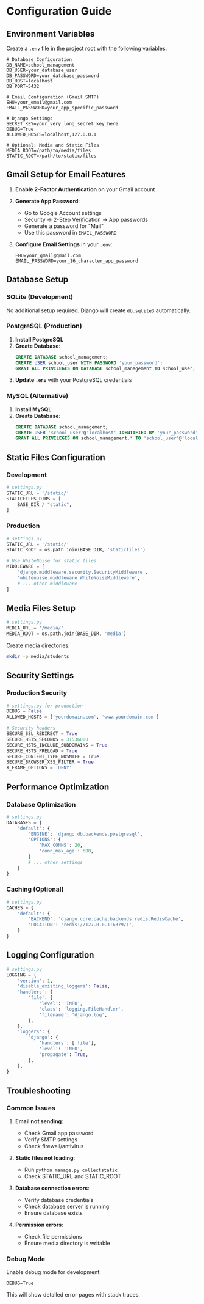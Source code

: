 # Configuration Guide

## Environment Variables

Create a `.env` file in the project root with the following variables:

```env
# Database Configuration
DB_NAME=school_management
DB_USER=your_database_user
DB_PASSWORD=your_database_password
DB_HOST=localhost
DB_PORT=5432

# Email Configuration (Gmail SMTP)
EHU=your_email@gmail.com
EMAIL_PASSWORD=your_app_specific_password

# Django Settings
SECRET_KEY=your_very_long_secret_key_here
DEBUG=True
ALLOWED_HOSTS=localhost,127.0.0.1

# Optional: Media and Static Files
MEDIA_ROOT=/path/to/media/files
STATIC_ROOT=/path/to/static/files
```

## Gmail Setup for Email Features

1. **Enable 2-Factor Authentication** on your Gmail account
2. **Generate App Password**:
   - Go to Google Account settings
   - Security → 2-Step Verification → App passwords
   - Generate a password for "Mail"
   - Use this password in `EMAIL_PASSWORD`

3. **Configure Email Settings** in your `.env`:
   ```env
   EHU=your_gmail@gmail.com
   EMAIL_PASSWORD=your_16_character_app_password
   ```

## Database Setup

### SQLite (Development)
No additional setup required. Django will create `db.sqlite3` automatically.

### PostgreSQL (Production)
1. **Install PostgreSQL**
2. **Create Database**:
   ```sql
   CREATE DATABASE school_management;
   CREATE USER school_user WITH PASSWORD 'your_password';
   GRANT ALL PRIVILEGES ON DATABASE school_management TO school_user;
   ```
3. **Update `.env`** with your PostgreSQL credentials

### MySQL (Alternative)
1. **Install MySQL**
2. **Create Database**:
   ```sql
   CREATE DATABASE school_management;
   CREATE USER 'school_user'@'localhost' IDENTIFIED BY 'your_password';
   GRANT ALL PRIVILEGES ON school_management.* TO 'school_user'@'localhost';
   ```

## Static Files Configuration

### Development
```python
# settings.py
STATIC_URL = '/static/'
STATICFILES_DIRS = [
    BASE_DIR / "static",
]
```

### Production
```python
# settings.py
STATIC_URL = '/static/'
STATIC_ROOT = os.path.join(BASE_DIR, 'staticfiles')

# Use WhiteNoise for static files
MIDDLEWARE = [
    'django.middleware.security.SecurityMiddleware',
    'whitenoise.middleware.WhiteNoiseMiddleware',
    # ... other middleware
]
```

## Media Files Setup

```python
# settings.py
MEDIA_URL = '/media/'
MEDIA_ROOT = os.path.join(BASE_DIR, 'media')
```

Create media directories:
```bash
mkdir -p media/students
```

## Security Settings

### Production Security
```python
# settings.py for production
DEBUG = False
ALLOWED_HOSTS = ['yourdomain.com', 'www.yourdomain.com']

# Security headers
SECURE_SSL_REDIRECT = True
SECURE_HSTS_SECONDS = 31536000
SECURE_HSTS_INCLUDE_SUBDOMAINS = True
SECURE_HSTS_PRELOAD = True
SECURE_CONTENT_TYPE_NOSNIFF = True
SECURE_BROWSER_XSS_FILTER = True
X_FRAME_OPTIONS = 'DENY'
```

## Performance Optimization

### Database Optimization
```python
# settings.py
DATABASES = {
    'default': {
        'ENGINE': 'django.db.backends.postgresql',
        'OPTIONS': {
            'MAX_CONNS': 20,
            'conn_max_age': 600,
        }
        # ... other settings
    }
}
```

### Caching (Optional)
```python
# settings.py
CACHES = {
    'default': {
        'BACKEND': 'django.core.cache.backends.redis.RedisCache',
        'LOCATION': 'redis://127.0.0.1:6379/1',
    }
}
```

## Logging Configuration

```python
# settings.py
LOGGING = {
    'version': 1,
    'disable_existing_loggers': False,
    'handlers': {
        'file': {
            'level': 'INFO',
            'class': 'logging.FileHandler',
            'filename': 'django.log',
        },
    },
    'loggers': {
        'django': {
            'handlers': ['file'],
            'level': 'INFO',
            'propagate': True,
        },
    },
}
```

## Troubleshooting

### Common Issues

1. **Email not sending**:
   - Check Gmail app password
   - Verify SMTP settings
   - Check firewall/antivirus

2. **Static files not loading**:
   - Run `python manage.py collectstatic`
   - Check STATIC_URL and STATIC_ROOT

3. **Database connection errors**:
   - Verify database credentials
   - Check database server is running
   - Ensure database exists

4. **Permission errors**:
   - Check file permissions
   - Ensure media directory is writable

### Debug Mode

Enable debug mode for development:
```env
DEBUG=True
```

This will show detailed error pages with stack traces.

